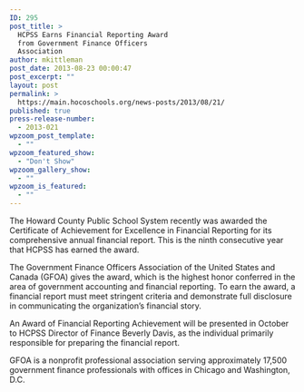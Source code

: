 ```yaml
---
ID: 295
post_title: >
  HCPSS Earns Financial Reporting Award
  from Government Finance Officers
  Association
author: mkittleman
post_date: 2013-08-23 00:00:47
post_excerpt: ""
layout: post
permalink: >
  https://main.hocoschools.org/news-posts/2013/08/21/
published: true
press-release-number:
  - 2013-021
wpzoom_post_template:
  - ""
wpzoom_featured_show:
  - "Don't Show"
wpzoom_gallery_show:
  - ""
wpzoom_is_featured:
  - ""
---
```

The Howard County Public School System recently was awarded the Certificate of Achievement for Excellence in Financial Reporting for its comprehensive annual financial report. This is the ninth consecutive year that HCPSS has earned the award.

The Government Finance Officers Association of the United States and Canada (GFOA) gives the award, which is the highest honor conferred in the area of government accounting and financial reporting. To earn the award, a financial report must meet stringent criteria and demonstrate full disclosure in communicating the organization’s financial story.

An Award of Financial Reporting Achievement will be presented in October to HCPSS Director of Finance Beverly Davis, as the individual primarily responsible for preparing the financial report.

GFOA is a nonprofit professional association serving approximately 17,500 government finance professionals with offices in Chicago and Washington, D.C.